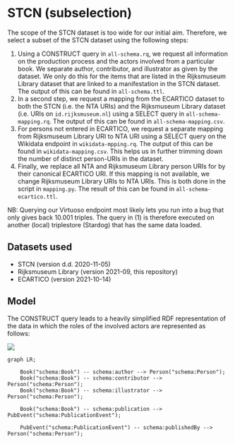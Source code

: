 # STCN (subselection)

The scope of the STCN dataset is too wide for our initial aim. Therefore, we select a subset of the STCN dataset using the following steps:

1. Using a CONSTRUCT query in `all-schema.rq`, we request all information on the production process and the actors involved from a particular book. We separate author, contributor, and illustrator as given by the dataset. We only do this for the items that are listed in the Rijksmuseum Library dataset that are linked to a manifestation in the STCN dataset. The output of this can be found in `all-schema.ttl`. 
2. In a second step, we request a mapping from the ECARTICO dataset to both the STCN (i.e. the NTA URIs) and the Rijksmuseum Library dataset (i.e. URIs on `id.rijksmuseum.nl`) using a SELECT query in `all-schema-mapping.rq`. The output of this can be found in `all-schema-mapping.csv`.
3. For persons not entered in ECARTICO, we request a separate mapping from Rijksmuseum Library URI to NTA URI using a SELECT query on the Wikidata endpoint in `wikidata-mpping.rq`. The output of this can be found in `wikidata-mapping.csv`. This helps us in further trimming down the number of distinct person-URIs in the dataset.
4. Finally, we replace all NTA and Rijksmuseum Library person URIs for by their canonical ECARTICO URI. If this mapping is not available, we change Rijksmuseum Library URIs to NTA URIs. This is both done in the script in `mapping.py`. The result of this can be found in `all-schema-ecartico.ttl`.

NB: Querying our Virtuoso endpoint most likely lets you run into a bug that only gives back 10.001 triples. The query in (1) is therefore executed on another (local) triplestore (Stardog) that has the same data loaded. 

## Datasets used
* STCN (version d.d. 2020-11-05)
* Rijksmuseum Library (version 2021-09, this repository)
* ECARTICO (version 2021-10-14)

## Model

The CONSTRUCT query leads to a heavily simplified RDF representation of the data in which the roles of the involved actors are represented as follows:

![](https://mermaid.ink/svg/eyJjb2RlIjoiZ3JhcGggTFI7XG5cbiAgICBCb29rKFwic2NoZW1hOkJvb2tcIikgLS0gc2NoZW1hOmF1dGhvciAtLT4gUGVyc29uKFwic2NoZW1hOlBlcnNvblwiKTtcbiAgICBCb29rKFwic2NoZW1hOkJvb2tcIikgLS0gc2NoZW1hOmNvbnRyaWJ1dG9yIC0tPiBQZXJzb24oXCJzY2hlbWE6UGVyc29uXCIpO1xuICAgIEJvb2soXCJzY2hlbWE6Qm9va1wiKSAtLSBzY2hlbWE6aWxsdXN0cmF0b3IgLS0-IFBlcnNvbihcInNjaGVtYTpQZXJzb25cIik7XG5cbiAgICBCb29rKFwic2NoZW1hOkJvb2tcIikgLS0gc2NoZW1hOnB1YmxpY2F0aW9uIC0tPiBQdWJFdmVudChcInNjaGVtYTpQdWJsaWNhdGlvbkV2ZW50XCIpO1xuXG4gICAgUHViRXZlbnQoXCJzY2hlbWE6UHVibGljYXRpb25FdmVudFwiKSAtLSBzY2hlbWE6cHVibGlzaGVkQnkgLS0-IFBlcnNvbihcInNjaGVtYTpQZXJzb25cIik7XG4iLCJtZXJtYWlkIjp7InRoZW1lIjoiZGVmYXVsdCJ9LCJ1cGRhdGVFZGl0b3IiOnRydWUsImF1dG9TeW5jIjp0cnVlLCJ1cGRhdGVEaWFncmFtIjp0cnVlfQ)

```mermaid
graph LR;

    Book("schema:Book") -- schema:author --> Person("schema:Person");
    Book("schema:Book") -- schema:contributor --> Person("schema:Person");
    Book("schema:Book") -- schema:illustrator --> Person("schema:Person");

    Book("schema:Book") -- schema:publication --> PubEvent("schema:PublicationEvent");

    PubEvent("schema:PublicationEvent") -- schema:publishedBy --> Person("schema:Person");
```
